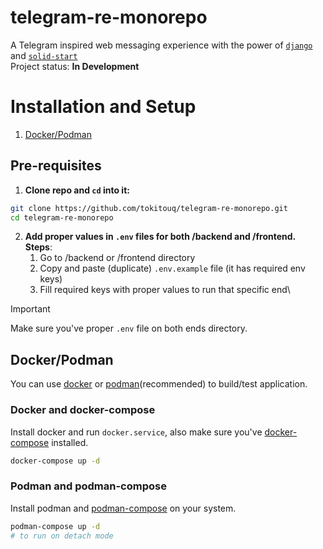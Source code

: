 # telegram-re-monorepo
A Telegram inspired web messaging experience with the power of [`django`](https://www.djangoproject.com/) and [`solid-start`](https://start.solidjs.com/getting-started/what-is-solidstart)\
Project status: **In Development**

# Installation and Setup
1. [Docker/Podman](#dockerpodman)

## Pre-requisites
1. **Clone repo and `cd` into it:**
```bash
git clone https://github.com/tokitouq/telegram-re-monorepo.git
cd telegram-re-monorepo
```
2. **Add proper values in `.env` files for both /backend and /frontend.**\
  **Steps**:
    1. Go to /backend or /frontend directory
    2. Copy and paste (duplicate) `.env.example` file (it has required env keys)
    3. Fill required keys with proper values to run that specific end\

> [!IMPORTANT]
> Make sure you've proper `.env` file on both ends directory.

## Docker/Podman
You can use [docker](https://www.docker.com/) or [podman](https://podman.io/)(recommended) to build/test application.
### Docker and docker-compose
Install docker and run `docker.service`, also make sure you've [docker-compose](https://docs.docker.com/compose/) installed.
```bash
docker-compose up -d
```
### Podman and podman-compose
Install podman and [podman-compose](https://github.com/containers/podman-compose) on your system.
```bash
podman-compose up -d
# to run on detach mode
```
